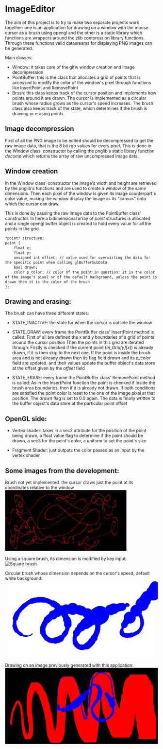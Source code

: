 # ImageEditor

The aim of this project is to try to make two separate projects work together: one is an application for drawing on a window with the mouse cursor as a brush using opengl and the other is a static library which functions are wrappers around the zlib compression library functions.
Through these functions valid datasreams for displaying PNG images can be generated.

Main classes:
- Window: it takes care of the glfw window creation and image decompression
- PointBuffer: this is the class that allocates a grid of points that is accessed to modify the color of the window's pixel through functions like InsertPoint and RemovePoint
- Brush: this class keeps track of the cursor position and implements how points around it are drawn. The cursor is implemented as a circular brush whose radius grows as the cursor's speed increases. The brush class also keeps track of the state, which determines if the brush is drawing or erasing points.

## Image decompression
First of all the PNG image to be edited should be decompressed to get the raw image data, that is the 8 bit rgb values for every pixel.
This is done in the Window class' constructor by calling the pnglib's static library function *decomp* which returns the array of raw uncompressed image data.

## Window creation
In the Window class' constructor the image's width and height are retrieved by the pnglib's functions and are used to create a window of the same dimensions. Then each pixel of the window is given its image counterpart's color value, making the window display the image as its "canvas" onto which the cursor can draw.

This is done by passing the raw image data to the PointBuffer class' constructor. In here a bidimensional array of *point* structures is allocated and a single opengl buffer object is created to hold every value for all the points in the grid.

```
*point* structure:
point {
	float x;
	float y;
	unsigned int offset; // value used for overwirting the data for the specific point when calling glBufferSubData
	bool drawn;
	color p_color; // color of the point in question: it is the color of the image's pixel or of the default background, unless the point is drawn then it is the color of the brush
};
```

## Drawing and erasing:
The brush can have three different states:

- STATE_INACTIVE: the state for when the cursor is outside the window

- STATE_DRAW: every frame the PointBuffer class' InsertPoint method is called:
First of all are defined the x and y boundaries of a grid of points around the cursor position
Then the points in this grid are iterated through:
Firstly is checked if the current point (*m_Grid[y][x]*) is already drawn, if it is then skip to the next one. If the point is inside the brush area and is not already drawn then its flag field *drawn* and its *p_color* field are updated, and their values update the buffer object's data store at the offset given by the *offset* field

- STATE_ERASE: every frame the PointBuffer class' RemovePoint method is called:
As in the InsertPoint function the point is checked if inside the brush area boundaries, then if it is already not drawn.
If both conditions are satisfied the point color is reset to the one of the image pixel at that position.
The *drawn* flag is set to 0.0 again. The data is finally written to the buffer object's data store at the particular point offset

## OpenGL side:
- Vertex shader: takes in a vec2 attribute for the position of the point being drawn, a float value flag to determine if the point should be drawn, a vec3 for the point's color, a uniform to set the point's size

- Fragment Shader: just outputs the color passed as an input by the vertex shader

## Some images from the development:
Brush not yet implemented. the cursor draws just the point at its coordinates relative to the window
![Just cursor](pictures/drawing.png)

Using a square brush, its dimension is modified by key input:
![Square brush](pictures/drawing_0.png)

Circular brush whose dimension depends on the cursor's speed, default white background:
![Circular brush, default background](pictures/edited_0.png)

Drawing on an image previously generated with this application:
![Drawing on image](pictures/drawing_0_edited.png)